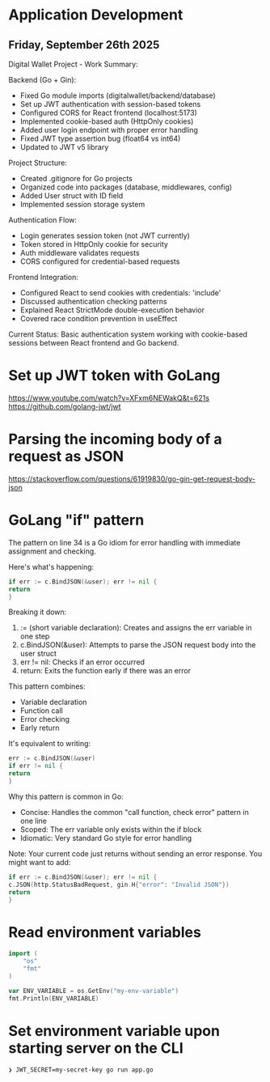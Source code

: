 # Application Development

## Friday, September 26th 2025

Digital Wallet Project - Work Summary:

Backend (Go + Gin):

- Fixed Go module imports (digitalwallet/backend/database)
- Set up JWT authentication with session-based tokens
- Configured CORS for React frontend (localhost:5173)
- Implemented cookie-based auth (HttpOnly cookies)
- Added user login endpoint with proper error handling
- Fixed JWT type assertion bug (float64 vs int64)
- Updated to JWT v5 library

Project Structure:

- Created .gitignore for Go projects
- Organized code into packages (database, middlewares, config)
- Added User struct with ID field
- Implemented session storage system

Authentication Flow:

- Login generates session token (not JWT currently)
- Token stored in HttpOnly cookie for security
- Auth middleware validates requests
- CORS configured for credential-based requests

Frontend Integration:

- Configured React to send cookies with credentials: 'include'
- Discussed authentication checking patterns
- Explained React StrictMode double-execution behavior
- Covered race condition prevention in useEffect

Current Status: Basic authentication system working with cookie-based sessions
between React frontend and Go backend.

# Set up JWT token with GoLang

https://www.youtube.com/watch?v=XFxm6NEWakQ&t=621s
https://github.com/golang-jwt/jwt

# Parsing the incoming body of a request as JSON

https://stackoverflow.com/questions/61919830/go-gin-get-request-body-json

# GoLang "if" pattern

The pattern on line 34 is a Go idiom for error handling with immediate assignment and checking.

Here's what's happening:

```go
if err := c.BindJSON(&user); err != nil {
return
}
```

Breaking it down:

1. := (short variable declaration): Creates and assigns the err variable in one step
2. c.BindJSON(&user): Attempts to parse the JSON request body into the user struct
3. err != nil: Checks if an error occurred
4. return: Exits the function early if there was an error

This pattern combines:

- Variable declaration
- Function call
- Error checking
- Early return

It's equivalent to writing:

```go
err := c.BindJSON(&user)
if err != nil {
return
}
```

Why this pattern is common in Go:

- Concise: Handles the common "call function, check error" pattern in one line
- Scoped: The err variable only exists within the if block
- Idiomatic: Very standard Go style for error handling

Note: Your current code just returns without sending an error response. You might want to add:

```go
if err := c.BindJSON(&user); err != nil {
c.JSON(http.StatusBadRequest, gin.H{"error": "Invalid JSON"})
return
}
```

# Read environment variables

```go
import (
    "os"
    "fmt"
)

var ENV_VARIABLE = os.GetEnv("my-env-variable")
fmt.Println(ENV_VARIABLE)
```

# Set environment variable upon starting server on the CLI

`❯ JWT_SECRET=my-secret-key go run app.go`
